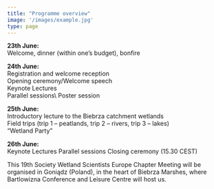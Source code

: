```yaml
---
title: "Programme overview"
image: '/images/example.jpg'
type: page
---
```

**23th June:**\
Welcome, dinner (within one’s budget), bonfire

**24th June:**\
Registration and welcome reception\
Opening ceremony/Welcome speech\
Keynote Lectures\
Parallel sessions\ 
Poster session

**25th June:**\
Introductory lecture to the Biebrza catchment wetlands\
Field trips (trip 1 – peatlands, trip 2 – rivers, trip 3 – lakes)\
“Wetland Party”

**26th June:**\
Keynote Lectures
Parallel sessions 
Closing ceremony (15.30 CEST)

This 19th Society Wetland Scientists Europe Chapter Meeting will be organised in Goniądz (Poland), in the heart of Biebrza Marshes, where Bartlowizna Conference and Leisure Centre will host us.
